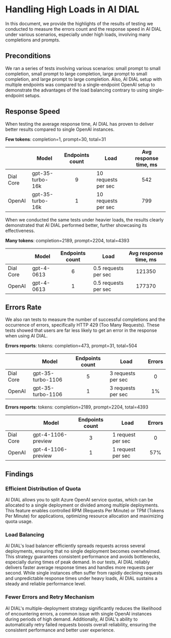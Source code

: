 # Handling High Loads in AI DIAL

In this document, we provide the highlights of the results of testing we conducted to measure the errors count and the response speed in AI DIAL under various scenarios, especially under high loads, involving many completions and prompts. 

## Preconditions

We ran a series of tests involving various scenarios: small prompt to small completion, small prompt to large completion, large prompt to small completion, and large prompt to large completion. 
Also, AI DIAL setup with multiple endpoints was compared to a single-endpoint OpenAI setup to demonstrate the advantages of the load balancing contrary to using single-endpoint setups. 

## Response Speed

When testing the average response time, AI DIAL has proven to deliver better results compared to single OpenAI instances.

**Few tokens**: completion=1, prompt=30, total=31

|	|Model|Endpoints count|Load	|Avg response time, ms|
|--|--|:--:|--|:--:|
|Dial Core|	gpt-35-turbo-16k|	9	|10 requests per sec|	542|
|OpenAI|	gpt-35-turbo-16k|	1	|10 requests per sec|	799|

When we conducted the same tests under heavier loads, the results clearly demonstrated that AI DIAL performed better, further showcasing its effectiveness.

**Many tokens**: completion=2189, prompt=2204, total=4393

|	|Model|Endpoints count|Load	|Avg response time, ms|
|--|--|:--:|--|:--:|
|Dial Core|	gpt-4-0613|	6|	0.5 requests per sec|	121350|
|OpenAI|	gpt-4-0613|	1|	0.5 requests per sec|	177370|

## Errors Rate

We also ran tests to measure the number of successful completions and the occurrence of errors, specifically HTTP 429 (Too Many Requests). These tests showed that users are far less likely to get an error in the response when using AI DIAL.

**Errors reports**: tokens: completion=473, prompt=31, total=504

|	|Model|Endpoints count|Load	|	Errors|
|--|--|:--:|--|:--:|
|Dial Core|	gpt-35-turbo-1106|	5|	3 requests per sec|	0|
|OpenAI|	gpt-35-turbo-1106|	1|	3 requests per sec|	1%|

**Errors reports**: tokens: completion=2189, prompt=2204, total=4393

|	|Model|Endpoints count|Load	|	Errors|
|--|--|:--:|--|:--:|
|Dial Core|	gpt-4-1106-preview|	3|	1 request per sec|	0|
|OpenAI|	gpt-4-1106-preview|	1	|1 request per sec	|57%|

## Findings

### Efficient Distribution of Quota

AI DIAL allows you to split Azure OpenAI service quotas, which can be allocated to a single deployment or divided among multiple deployments. This feature enables controlled RPM (Requests Per Minute) or TPM (Tokens Per Minute) for applications, optimizing resource allocation and maximizing quota usage.

### Load Balancing

AI DIAL's load balancer efficiently spreads requests across several deployments, ensuring that no single deployment becomes overwhelmed. This strategy guarantees consistent performance and avoids bottlenecks, especially during times of peak demand. In our tests, AI DIAL reliably delivers faster average response times and handles more requests per second. While single instances often suffer from rapidly declining requests and unpredictable response times under heavy loads, AI DIAL sustains a steady and reliable performance level.

### Fewer Errors and Retry Mechanism

AI DIAL's multiple-deployment strategy significantly reduces the likelihood of encountering errors, a common issue with single OpenAI instances during periods of high demand. Additionally, AI DIAL's ability to automatically retry failed requests boosts overall reliability, ensuring the consistent performance and better user experience.
